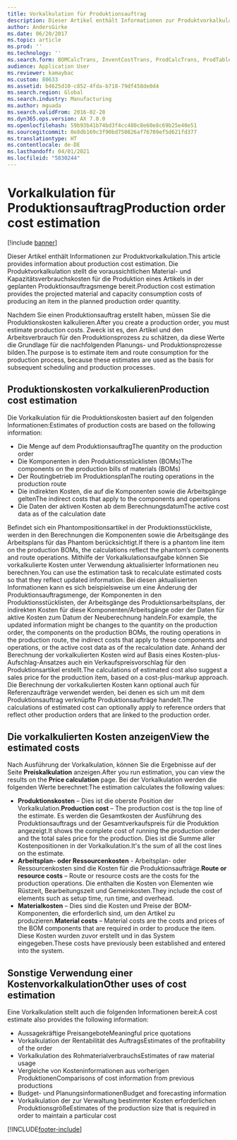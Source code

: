 ```yaml
---
title: Vorkalkulation für Produktionsauftrag
description: Dieser Artikel enthält Informationen zur Produktvorkalkulation. Die Produktvorkalkulation stellt die voraussichtlichen Material- und Kapazitätsverbrauchskosten für die Produktion eines Artikels in der geplanten Produktionsauftragsmenge bereit.
author: AndersGirke
ms.date: 06/20/2017
ms.topic: article
ms.prod: ''
ms.technology: ''
ms.search.form: BOMCalcTrans, InventCostTrans, ProdCalcTrans, ProdTableJour, ProdTableListPage
audience: Application User
ms.reviewer: kamaybac
ms.custom: 80633
ms.assetid: b4625d10-c852-4fda-b718-79df458de0d4
ms.search.region: Global
ms.search.industry: Manufacturing
ms.author: mguada
ms.search.validFrom: 2016-02-28
ms.dyn365.ops.version: AX 7.0.0
ms.openlocfilehash: 59b93b41b74bd3f4cc480c8e60e8c69b25e40e51
ms.sourcegitcommit: 0e8db169c3f90bd750826af76709ef5d621fd377
ms.translationtype: HT
ms.contentlocale: de-DE
ms.lasthandoff: 04/01/2021
ms.locfileid: "5830244"
---
```

# <a name="production-order-cost-estimation"></a><span data-ttu-id="5fc8d-104">Vorkalkulation für Produktionsauftrag</span><span class="sxs-lookup"><span data-stu-id="5fc8d-104">Production order cost estimation</span></span>

[!include [banner](../includes/banner.md)]

<span data-ttu-id="5fc8d-105">Dieser Artikel enthält Informationen zur Produktvorkalkulation.</span><span class="sxs-lookup"><span data-stu-id="5fc8d-105">This article provides information about production cost estimation.</span></span> <span data-ttu-id="5fc8d-106">Die Produktvorkalkulation stellt die voraussichtlichen Material- und Kapazitätsverbrauchskosten für die Produktion eines Artikels in der geplanten Produktionsauftragsmenge bereit.</span><span class="sxs-lookup"><span data-stu-id="5fc8d-106">Production cost estimation provides the projected material and capacity consumption costs of producing an item in the planned production order quantity.</span></span> 

<span data-ttu-id="5fc8d-107">Nachdem Sie einen Produktionsauftrag erstellt haben, müssen Sie die Produktionskosten kalkulieren.</span><span class="sxs-lookup"><span data-stu-id="5fc8d-107">After you create a production order, you must estimate production costs.</span></span> <span data-ttu-id="5fc8d-108">Zweck ist es, den Artikel und den Arbeitsverbrauch für den Produktionsprozess zu schätzen, da diese Werte die Grundlage für die nachfolgenden Planungs- und Produktionsprozesse bilden.</span><span class="sxs-lookup"><span data-stu-id="5fc8d-108">The purpose is to estimate item and route consumption for the production process, because these estimates are used as the basis for subsequent scheduling and production processes.</span></span>

## <a name="production-cost-estimation"></a><span data-ttu-id="5fc8d-109">Produktionskosten vorkalkulieren</span><span class="sxs-lookup"><span data-stu-id="5fc8d-109">Production cost estimation</span></span>
<span data-ttu-id="5fc8d-110">Die Vorkalkulation für die Produktionskosten basiert auf den folgenden Informationen:</span><span class="sxs-lookup"><span data-stu-id="5fc8d-110">Estimates of production costs are based on the following information:</span></span>

-   <span data-ttu-id="5fc8d-111">Die Menge auf dem Produktionsauftrag</span><span class="sxs-lookup"><span data-stu-id="5fc8d-111">The quantity on the production order</span></span>
-   <span data-ttu-id="5fc8d-112">Die Komponenten in den Produktionsstücklisten (BOMs)</span><span class="sxs-lookup"><span data-stu-id="5fc8d-112">The components on the production bills of materials (BOMs)</span></span>
-   <span data-ttu-id="5fc8d-113">Der Routingbetrieb im Produktionsplan</span><span class="sxs-lookup"><span data-stu-id="5fc8d-113">The routing operations in the production route</span></span>
-   <span data-ttu-id="5fc8d-114">Die indirekten Kosten, die auf die Komponenten sowie die Arbeitsgänge gelten</span><span class="sxs-lookup"><span data-stu-id="5fc8d-114">The indirect costs that apply to the components and operations</span></span>
-   <span data-ttu-id="5fc8d-115">Die Daten der aktiven Kosten ab dem Berechnungsdatum</span><span class="sxs-lookup"><span data-stu-id="5fc8d-115">The active cost data as of the calculation date</span></span>

<span data-ttu-id="5fc8d-116">Befindet sich ein Phantompositionsartikel in der Produktionsstückliste, werden in den Berechnungen die Komponenten sowie die Arbeitsgänge des Arbeitsplans für das Phantom berücksichtigt.</span><span class="sxs-lookup"><span data-stu-id="5fc8d-116">If there is a phantom line item on the production BOMs, the calculations reflect the phantom’s components and route operations.</span></span> <span data-ttu-id="5fc8d-117">Mithilfe der Vorkalkulationsaufgabe können Sie vorkalkulierte Kosten unter Verwendung aktualisierter Informationen neu berechnen.</span><span class="sxs-lookup"><span data-stu-id="5fc8d-117">You can use the estimation task to recalculate estimated costs so that they reflect updated information.</span></span> <span data-ttu-id="5fc8d-118">Bei diesen aktualisierten Informationen kann es sich beispielsweise um eine Änderung der Produktionsauftragsmenge, der Komponenten in den Produktionsstücklisten, der Arbeitsgänge des Produktionsarbeitsplans, der indirekten Kosten für diese Komponenten/Arbeitsgänge oder der Daten für aktive Kosten zum Datum der Neuberechnung handeln.</span><span class="sxs-lookup"><span data-stu-id="5fc8d-118">For example, the updated information might be changes to the quantity on the production order, the components on the production BOMs, the routing operations in the production route, the indirect costs that apply to these components and operations, or the active cost data as of the recalculation date.</span></span> <span data-ttu-id="5fc8d-119">Anhand der Berechnung der vorkalkulierten Kosten wird auf Basis eines Kosten-plus-Aufschlag-Ansatzes auch ein Verkaufspreisvorschlag für den Produktionsartikel erstellt.</span><span class="sxs-lookup"><span data-stu-id="5fc8d-119">The calculations of estimated cost also suggest a sales price for the production item, based on a cost-plus-markup approach.</span></span> <span data-ttu-id="5fc8d-120">Die Berechnung der vorkalkulierten Kosten kann optional auch für Referenzaufträge verwendet werden, bei denen es sich um mit dem Produktionsauftrag verknüpfte Produktionsaufträge handelt.</span><span class="sxs-lookup"><span data-stu-id="5fc8d-120">The calculations of estimated cost can optionally apply to reference orders that reflect other production orders that are linked to the production order.</span></span>

## <a name="view-the-estimated-costs"></a><span data-ttu-id="5fc8d-121">Die vorkalkulierten Kosten anzeigen</span><span class="sxs-lookup"><span data-stu-id="5fc8d-121">View the estimated costs</span></span>
<span data-ttu-id="5fc8d-122">Nach Ausführung der Vorkalkulation, können Sie die Ergebnisse auf der Seite **Preiskalkulation** anzeigen.</span><span class="sxs-lookup"><span data-stu-id="5fc8d-122">After you run estimation, you can view the results on the **Price calculation** page.</span></span> <span data-ttu-id="5fc8d-123">Bei der Vorkalkulation werden die folgenden Werte berechnet:</span><span class="sxs-lookup"><span data-stu-id="5fc8d-123">The estimation calculates the following values:</span></span>

-   <span data-ttu-id="5fc8d-124">**Produktionskosten** – Dies ist die oberste Position der Vorkalkulation.</span><span class="sxs-lookup"><span data-stu-id="5fc8d-124">**Production cost** – The production cost is the top line of the estimate.</span></span> <span data-ttu-id="5fc8d-125">Es werden die Gesamtkosten der Ausführung des Produktionsauftrags und der Gesamtverkaufspreis für die Produktion angezeigt.</span><span class="sxs-lookup"><span data-stu-id="5fc8d-125">It shows the complete cost of running the production order and the total sales price for the production.</span></span> <span data-ttu-id="5fc8d-126">Dies ist die Summe aller Kostenpositionen in der Vorkalkulation.</span><span class="sxs-lookup"><span data-stu-id="5fc8d-126">It's the sum of all the cost lines on the estimate.</span></span>
-   <span data-ttu-id="5fc8d-127">**Arbeitsplan- oder Ressourcenkosten** - Arbeitsplan- oder Ressourcenkosten sind die Kosten für die Produktionsaufträge.</span><span class="sxs-lookup"><span data-stu-id="5fc8d-127">**Route or resource costs** – Route or resource costs are the costs for the production operations.</span></span> <span data-ttu-id="5fc8d-128">Die enthalten die Kosten von Elementen wie Rüstzeit, Bearbeitungszeit und Gemeinkosten.</span><span class="sxs-lookup"><span data-stu-id="5fc8d-128">They include the cost of elements such as setup time, run time, and overhead.</span></span>
-   <span data-ttu-id="5fc8d-129">**Materialkosten** – Dies sind die Kosten und Preise der BOM-Komponenten, die erforderlich sind, um den Artikel zu produzieren.</span><span class="sxs-lookup"><span data-stu-id="5fc8d-129">**Material costs** – Material costs are the costs and prices of the BOM components that are required in order to produce the item.</span></span> <span data-ttu-id="5fc8d-130">Diese Kosten wurden zuvor erstellt und in das System eingegeben.</span><span class="sxs-lookup"><span data-stu-id="5fc8d-130">These costs have previously been established and entered into the system.</span></span>

## <a name="other-uses-of-cost-estimation"></a><span data-ttu-id="5fc8d-131">Sonstige Verwendung einer Kostenvorkalkulation</span><span class="sxs-lookup"><span data-stu-id="5fc8d-131">Other uses of cost estimation</span></span>
<span data-ttu-id="5fc8d-132">Eine Vorkalkulation stellt auch die folgenden Informationen bereit:</span><span class="sxs-lookup"><span data-stu-id="5fc8d-132">A cost estimate also provides the following information:</span></span>

-   <span data-ttu-id="5fc8d-133">Aussagekräftige Preisangebote</span><span class="sxs-lookup"><span data-stu-id="5fc8d-133">Meaningful price quotations</span></span>
-   <span data-ttu-id="5fc8d-134">Vorkalkulation der Rentabilität des Auftrags</span><span class="sxs-lookup"><span data-stu-id="5fc8d-134">Estimates of the profitability of the order</span></span>
-   <span data-ttu-id="5fc8d-135">Vorkalkulation des Rohmaterialverbrauchs</span><span class="sxs-lookup"><span data-stu-id="5fc8d-135">Estimates of raw material usage</span></span>
-   <span data-ttu-id="5fc8d-136">Vergleiche von Kosteninformationen aus vorherigen Produktionen</span><span class="sxs-lookup"><span data-stu-id="5fc8d-136">Comparisons of cost information from previous productions</span></span>
-   <span data-ttu-id="5fc8d-137">Budget- und Planungsinformationen</span><span class="sxs-lookup"><span data-stu-id="5fc8d-137">Budget and forecasting information</span></span>
-   <span data-ttu-id="5fc8d-138">Vorkalkulation der zur Verwaltung bestimmter Kosten erforderlichen Produktionsgröße</span><span class="sxs-lookup"><span data-stu-id="5fc8d-138">Estimates of the production size that is required in order to maintain a particular cost</span></span>






[!INCLUDE[footer-include](../../includes/footer-banner.md)]